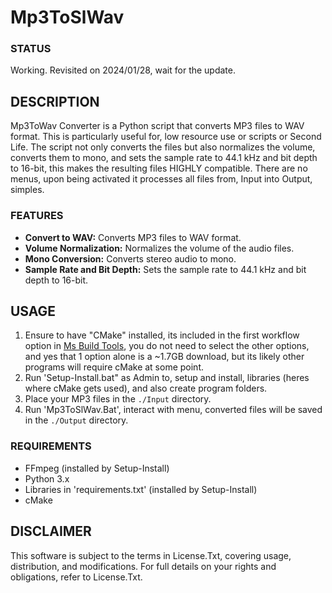 # Mp3ToSlWav

### STATUS
Working. Revisited on 2024/01/28, wait for the update.  

## DESCRIPTION
Mp3ToWav Converter is a Python script that converts MP3 files to WAV format. This is particularly useful for, low resource use or scripts or Second Life. The script not only converts the files but also normalizes the volume, converts them to mono, and sets the sample rate to 44.1 kHz and bit depth to 16-bit, this makes the resulting files HIGHLY compatible. There are no menus, upon being activated it processes all files from, Input into Output, simples.

### FEATURES
- **Convert to WAV:** Converts MP3 files to WAV format.
- **Volume Normalization:** Normalizes the volume of the audio files.
- **Mono Conversion:** Converts stereo audio to mono.
- **Sample Rate and Bit Depth:** Sets the sample rate to 44.1 kHz and bit depth to 16-bit.

## USAGE
1. Ensure to have "CMake" installed, its included in the first workflow option in [Ms Build Tools](https://download.visualstudio.microsoft.com/download/pr/94f523ce-4fb4-4d35-83ec-e749572654de/0aae346343e0f03dfe88496cbf3c6fdc2a212f617fd2960daa72727acb97c861/vs_BuildTools.exe), you do not need to select the other options, and yes that 1 option alone is a ~1.7GB download, but its likely other programs will require cMake at some point.
2. Run 'Setup-Install.bat" as Admin to, setup and install, libraries (heres where cMake gets used), and also create program folders. 
3. Place your MP3 files in the `./Input` directory.
4. Run 'Mp3ToSlWav.Bat', interact with menu, converted files will be saved in the `./Output` directory.

### REQUIREMENTS
- FFmpeg (installed by Setup-Install)
- Python 3.x
- Libraries in 'requirements.txt' (installed by Setup-Install)
- cMake

## DISCLAIMER
This software is subject to the terms in License.Txt, covering usage, distribution, and modifications. For full details on your rights and obligations, refer to License.Txt.
